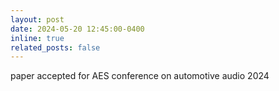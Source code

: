 ```yaml
---
layout: post
date: 2024-05-20 12:45:00-0400
inline: true
related_posts: false
---
```


paper accepted for AES conference on automotive audio 2024 
